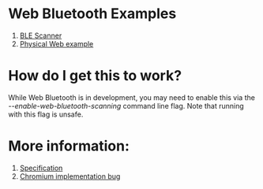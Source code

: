 # Web Bluetooth Examples

1. [BLE Scanner](https://dougt.github.io/webbluetooth-examples/scanner.html)
2. [Physical Web example](https://dougt.github.io/webbluetooth-examples/pw.html)

# How do I get this to work?

While Web Bluetooth is in development, you may need to enable this via the
*--enable-web-bluetooth-scanning* command line flag. Note that running with
this flag is unsafe.

# More information:

1. [Specification](https://webbluetoothcg.github.io/web-bluetooth/scanning.html)
2. [Chromium implementation bug](https://bugs.chromium.org/p/chromium/issues/detail?id=897312)

